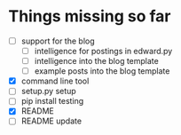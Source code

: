 # Things missing so far


- [ ] support for the blog
  - [ ] intelligence for postings in edward.py
  - [ ] intelligence into the blog template
  - [ ] example posts into the blog template
- [x] command line tool
- [ ] setup.py setup
- [ ] pip install testing
- [x] README
- [ ] README update
